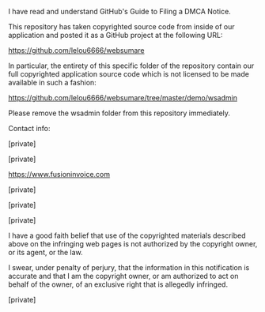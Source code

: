 I have read and understand GitHub's Guide to Filing a DMCA Notice.

This repository has taken copyrighted source code from inside of our
application and posted it as a GitHub project at the following URL:

https://github.com/lelou6666/websumare

In particular, the entirety of this specific folder of the repository
contain our full copyrighted application source code which is not licensed
to be made available in such a fashion:

https://github.com/lelou6666/websumare/tree/master/demo/wsadmin

Please remove the wsadmin folder from this repository immediately.

Contact info:

[private]

[private]

https://www.fusioninvoice.com

[private]

[private]

[private]

I have a good faith belief that use of the copyrighted materials described
above on the infringing web pages is not authorized by the copyright owner,
or its agent, or the law.

I swear, under penalty of perjury, that the information in this
notification is accurate and that I am the copyright owner, or am
authorized to act on behalf of the owner, of an exclusive right that is
allegedly infringed.

[private]
